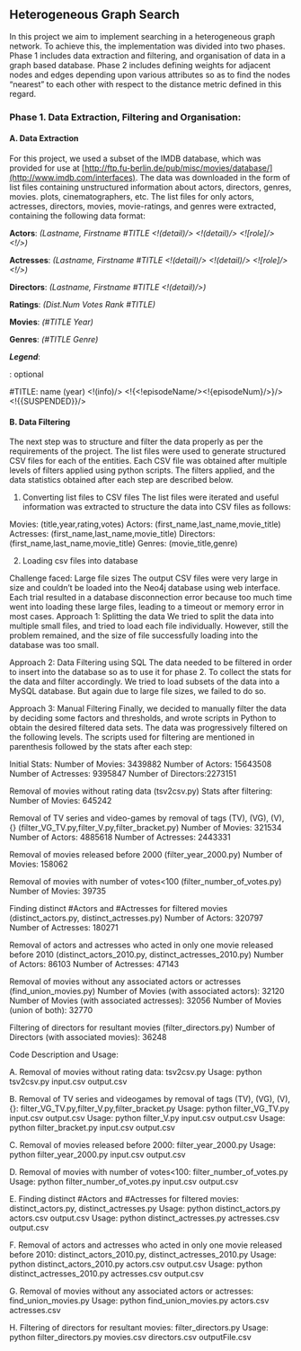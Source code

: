 ## Heterogeneous Graph Search

In this project we aim to implement searching in a heterogeneous graph network. To achieve this, the implementation was divided into two phases. Phase 1 includes data extraction and filtering, and organisation of data in a graph based database. Phase 2 includes defining weights for adjacent nodes and edges depending upon various attributes so as to find the nodes “nearest” to each other with respect to the distance metric defined in this regard.


### Phase 1. Data Extraction, Filtering and Organisation:

#### A. Data Extraction

For this project, we used a subset of the IMDB database, which was provided for use at [http://ftp.fu-berlin.de/pub/misc/movies/database/](http://www.imdb.com/interfaces). The data was downloaded in the form of list files containing unstructured information about actors, directors, genres, movies. plots, cinematographers, etc. The list files for only actors, actresses, directors,  movies, movie-ratings, and genres were extracted, containing the following data format:

**Actors**:
*(Lastname, Firstname #TITLE <!(detail)/> <!(detail)/> <![role]/> <!<billingPosition>/>)*

**Actresses**:
*(Lastname, Firstname #TITLE <!(detail)/> <!(detail)/> <![role]/> <!<billingPosition>/>)*

**Directors**: 
*(Lastname, Firstname #TITLE <!(detail)/>)*

**Ratings**: 
*(Dist.Num Votes Rank #TITLE)*

**Movies**: 
*(#TITLE Year)*

**Genres**: 
*(#TITLE Genre)*

**_Legend_**:
 <!xxx/>: optional
 #TITLE: 
name (year) <!(info)/> <!{<!episodeName/><!{episodeNum}/>}/> <!{{SUSPENDED}}/>

#### B. Data Filtering
The next step was to structure and filter the data properly as per the requirements of the project. The list files were used to generate structured CSV files for each of the entities. Each CSV file was obtained after multiple levels of filters applied using python scripts. The filters applied, and the data statistics obtained after each step are described below.

1. Converting list files to CSV files
The list files were iterated and useful information was extracted to structure the data into CSV files as follows:

Movies: (title,year,rating,votes)
Actors: (first_name,last_name,movie_title)
Actresses: (first_name,last_name,movie_title)
Directors: (first_name,last_name,movie_title)
Genres: (movie_title,genre)

2. Loading csv files into database

Challenge faced: Large file sizes
The output CSV files were very large in size and couldn’t be loaded into the Neo4j database using web interface. Each trial resulted in a database disconnection error because too much time went into loading these large files, leading to a timeout or memory error in most cases.
Approach 1: Splitting the data
We tried to split the data into multiple small files, and tried to load each file individually. However, still the problem remained, and the size of file successfully loading into the database was too small.

Approach 2: Data Filtering using SQL
The data needed to be filtered in order to insert into the database so as to use it for phase 2. To collect the stats for the data and filter accordingly. We tried to load subsets of the data into a MySQL database. But again due to large file sizes, we failed to do so.

Approach 3: Manual Filtering
Finally, we decided to manually filter the data by deciding some factors and thresholds, and wrote scripts in Python to obtain the desired filtered data sets.
The data was progressively filtered on the following levels. The scripts used for filtering are mentioned in parenthesis followed by the stats after each step:

Initial Stats:
Number of Movies: 3439882
Number of Actors: 15643508
Number of Actresses: 9395847
Number of Directors:2273151

Removal of movies without rating data (tsv2csv.py)
Stats after filtering:
Number of Movies: 645242
                        
Removal of TV series and video-games by removal of tags (TV), (VG), (V), {} (filter_VG_TV.py,filter_V.py,filter_bracket.py)
Number of Movies: 321534
Number of Actors: 4885618
Number of Actresses: 2443331

Removal of movies released before 2000 (filter_year_2000.py)
Number of Movies: 158062

Removal of movies with number of votes<100 (filter_number_of_votes.py)
Number of Movies: 39735

Finding distinct #Actors and #Actresses for filtered movies (distinct_actors.py, distinct_actresses.py)
Number of Actors: 320797
Number of Actresses: 180271

Removal of actors and actresses who acted in only one movie released before 2010 (distinct_actors_2010.py, distinct_actresses_2010.py)
Number of Actors: 86103
Number of Actresses: 47143

Removal of movies without any associated actors or actresses (find_union_movies.py)
Number of Movies (with associated actors): 32120
Number of Movies (with associated actresses): 32056
Number of Movies (union of both): 32770

Filtering of directors for resultant movies (filter_directors.py)
Number of Directors (with associated movies): 36248 

Code Description and Usage:

A. Removal of movies without rating data: tsv2csv.py
Usage: python tsv2csv.py input.csv output.csv


B. Removal of TV series and video­games by removal of tags (TV), (VG), (V), {}: filter_VG_TV.py,filter_V.py,filter_bracket.py
Usage: python filter_VG_TV.py input.csv output.csv
Usage: python filter_V.py input.csv output.csv
Usage: python filter_bracket.py input.csv output.csv


C. Removal of movies released before 2000: filter_year_2000.py
Usage: python filter_year_2000.py input.csv output.csv


D. Removal of movies with number of votes<100: filter_number_of_votes.py
Usage: python filter_number_of_votes.py input.csv output.csv


E. Finding distinct #Actors and #Actresses for filtered movies: distinct_actors.py, distinct_actresses.py
Usage: python distinct_actors.py actors.csv output.csv
Usage: python distinct_actresses.py actresses.csv output.csv


F. Removal of actors and actresses who acted in only one movie released before 2010: distinct_actors_2010.py, distinct_actresses_2010.py
Usage: python distinct_actors_2010.py actors.csv output.csv
Usage: python distinct_actresses_2010.py actresses.csv output.csv


G. Removal of movies without any associated actors or actresses: find_union_movies.py
Usage: python find_union_movies.py actors.csv actresses.csv


H. Filtering of directors for resultant movies: filter_directors.py
Usage: python filter_directors.py movies.csv directors.csv outputFile.csv

